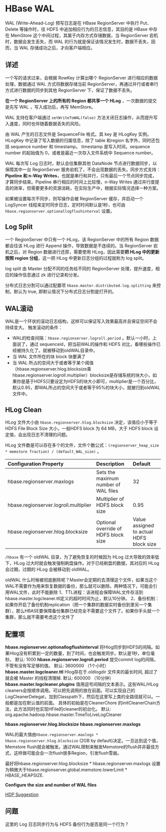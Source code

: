 # HBase WAL

WAL (Write-Ahead-Log) 预写日志是在 HBase RegionServer 中执行 Put、Delete 等操作时，往 HDFS 中追加相应行为的日志信息，其目的是 HBase 中存在 MemStore 这个中间过程，其属于内存方式存储数据，当 RegionServer 宕机时，数据会发生丢失，而 WAL 的行为就是保证该情况发生时，数据不丢失，因而，当 WAL 存储成功之后，才向客户端相应。

## 详述

一个写的请求过来，会根据 RowKey 计算出哪个 RegionServer 进行相应的数据处理，数据通过 WAL 方式将数据存储当前 RegionServer，再通过并行或者串行方式进行数据的同步到其他 RegionServer 下，保证了数据不丢失。

**在一个 RegionServer 上的所有的 Region 都共享一个 HLog** ，一次数据的提交是先写 WAL ，写入成功后，再写 MemStore。

WAL 支持在客户端通过 `setWriteToWAL(false)` 方法关闭日志操作，从而提升写入速度，同时也伴随着数据丢失的风险。

由 WAL 产生的日志文件是 SequenceFile 格式。其 key 是 HLogKey 实例。HLogKey 中记录了写入数据的归属信息，除了 table 和region 名字外，同时还包括 sequence number 和 timestamp。 timestamp 是写入时间，sequence number 的起始值为 0，或者是最近一次存入文件系统中 Sequence number。 

WAL 每次写 Log 日志时，默认会往集群其他 DataNode 节点进行数据同步，以保障其中一台 RegionServer 服务宕机了，不会出现数据的丢失。同步方式支持：**Pipeline 和 n-Way Writes**，也就是串行和并行，只有最后一个节点同步完成，才算同步结束。Pipeline 串行相应的时间上比较慢，n-Way Writes 通过并行度提高的效率，但需要更多的资源消耗，在实际生产中，根据实际情况选择一种方案。

如果被设置每次不同步，则写操作会被 RegionServer 缓存，并启动一个 LogSyncer 线程来定时同步日志，定时时间默认是1秒，也可由 `hbase.regionserver.optionallogflushinterval` 设置。

## Log Split

一个 RegionServer 中只有一个 HLog，该 RegionServer 中的所有 Region 数据都会往该 HLog 进行 Append 操作，导致数据是不连续的。当 RegionServer 宕机之后，对 Region 数据进行还原，需要使用 HLog，因此需要**把 HLog 中的更新按照 region 分组**，这一把 HLog 中更新日志分组的过程就称为 log split。

log split 由 Master 分配不同的任务给不同的 RegionServer 处理，提升速度，相应的操作信息通过 zk 进行记录和分发。

分布式日志分割可以通过配置项 `hbase.master.distributed.log.splitting` 来控制，默认为 true, 即默认情况下分布式日志分割是打开的。

## WAL滚动

WAL是一个环状的滚动日志结构，这样可以保证写入效果最高并且保证空间不会持续变大。
触发滚动的条件：

- WAL的检查间隔：`hbase.regionserver.logroll.period` 。默认一小时，上面说了，通过 sequenceid，把当前WAL的操作和 HDFS 对比，看哪些操作已经被持久化了。就被移动到oldWAL目录中。
- 当 WAL 文件所在的块 block 快要满了
- 当 WAL 所占的空间大于或者等于某个阈值（hbase.regionserver.hlog.blocksize乘hbase.regionserver.logroll.multiplier）blocksize是存储系统的块大小，如果你是基于HDFS只要设定为HDFS的块大小即可，multiplier是一个百分比，默认0.95，即WAL所占的空间大于或者等于95%的块大小，就被归到oldWAL文件中。

## HLog Clean

HLog 文件大小由 `hbase.regionserver.hlog.blocksize` 决定，该值应小于等于 HDFS File Block Size 大小，一般HDFS block 为 64 MB，大于 HDFS block 设定值，会出现日志不清理的问题。

HLog 文件数是可以存在多个的文件，文件个数公式：`(regionserver_heap_size * memstore fraction) / (default_WAL_size)` 。

| **Configuration Property**            | **Description**                      | **Default**                              |
| :------------------------------------ | :----------------------------------- | :--------------------------------------- |
| hbase.regionserver.maxlogs            | Sets the maximum number of WAL files | 32                                       |
| hbase.regionserver.logroll.multiplier | Multiplier of HDFS block size        | 0.95                                     |
| hbase.regionserver.hlog.blocksize     | Optional override of HDFS block size | Value assigned to actual HDFS block size |

`/hbase` 有一个 oldWAL 目录，为了避免恢复的时候因为 HLog 过大导致的效率低下，HLog 过大时就会触发强制刷盘操作。对于已经刷盘的数据，其对应的 HLog 会过期，过期的 HLog 会被移动到 oldWAL。

oldWAL 什么时候被彻底删除呢？Master会定期的去清理这个文件，如果当这个WAL不需要作为用来恢复数据的备份，那么就可以删除。两种情况下，可能会引用WAL文件，此时不能删除
1、TTL进程：该进程会保障WAL文件存活到hbase.master.logcleaner.ttl定义的超时时间为止，默认10分钟。
2、备份机制：如果你开启了备份机制replication（把一个集群的数据实时备份到里另一个集群），那么HBASE要保障备份集群已经完全不需要这个文件了。如果你手头就一个集群，那么就不需要考虑这个文件了

## 配置项

**hbase.regionserver.optionallogflushinterval**
将Hlog同步到HDFS的间隔。如果Hlog没有积累到一定的数量，到了时间，也会触发同步。默认是1秒，单位毫秒。 
默认: 1000 
**hbase.regionserver.logroll.period** 
提交commit log的间隔，不管有没有写足够的值。 
默认: 3600000 （1个小时） 
**hbase.master.logcleaner.ttl** 
Hlog存在于.oldlogdir 文件夹的最长时间, 超过了就会被 Master 的线程清理掉. 
默认: 600000   （10分钟） 
**hbase.master.logcleaner.plugins** 
值用逗号间隔的文本表示。这些WAL/HLog  cleaners会按顺序调用。可以把先调用的放在前面。可以实现自己的LogCleanerDelegat，加到Classpath下，然后在这里写上类的全路径就可以。一般都是加在默认值的前面。 
具体的初始是在CleanerChore 的initCleanerChain方法，此方法同时也实现HFile的cleaner的初台化。 
默认: org.apache.hadoop.hbase.master.TimeToLiveLogCleaner 

**hbase.regionserver.hlog.blocksize** 
**hbase.regionserver.maxlogs** 

WAL的最大值由`hbase.regionserver.maxlogs * hbase.regionserver.hlog.blocksize` (2GB by default)决定。一旦达到这个值，Memstore flush就会被触发。通过WAL限制来触发Memstore的flush并非最佳方式，这样做可能会会一次flush很多Region，引发flush雪崩。 

最好将hbase.regionserver.hlog.blocksize * hbase.regionserver.maxlogs 设置为稍微大于hbase.regionserver.global.memstore.lowerLimit * HBASE_HEAPSIZE. 

**Configure the size and number of WAL files**

[HDP Suggestion](https://docs.hortonworks.com/HDPDocuments/HDP3/HDP-3.1.0/hbase-data-access/content/configure-the-size-and-number-wal-files.html)

## 问题

这里的 Log 日志同步行为与 HDFS 备份行为是否是同一个行为？